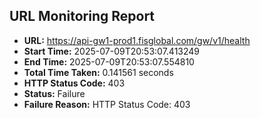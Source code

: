 ## URL Monitoring Report

- **URL:** https://api-gw1-prod1.fisglobal.com/gw/v1/health
- **Start Time:** 2025-07-09T20:53:07.413249
- **End Time:** 2025-07-09T20:53:07.554810
- **Total Time Taken:** 0.141561 seconds
- **HTTP Status Code:** 403
- **Status:** Failure
- **Failure Reason:** HTTP Status Code: 403
